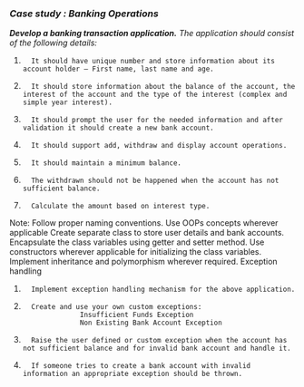 ### *Case study : Banking Operations*
***Develop a banking transaction application.***
*The application should consist of the following details:*
1.       It should have unique number and store information about its account holder – First name, last name and age.
2.       It should store information about the balance of the account, the interest of the account and the type of the interest (complex and simple year interest).
3.       It should prompt the user for the needed information and after validation it should create a new bank account.
4.       It should support add, withdraw and display account operations.
5.       It should maintain a minimum balance.
6.       The withdrawn should not be happened when the account has not sufficient balance.
7.       Calculate the amount based on interest type.
Note:
Follow proper naming conventions.
Use OOPs concepts wherever applicable
Create separate class to store user details and bank accounts.
Encapsulate the class variables using getter and setter method.
Use constructors wherever applicable for initializing the class variables.
Implement inheritance and polymorphism wherever required.
Exception handling
1.       Implement exception handling mechanism for the above application.
2.       Create and use your own custom exceptions:
                     Insufficient Funds Exception
                     Non Existing Bank Account Exception
3.       Raise the user defined or custom exception when the account has not sufficient balance and for invalid bank account and handle it.
4.       If someone tries to create a bank account with invalid information an appropriate exception should be thrown.
